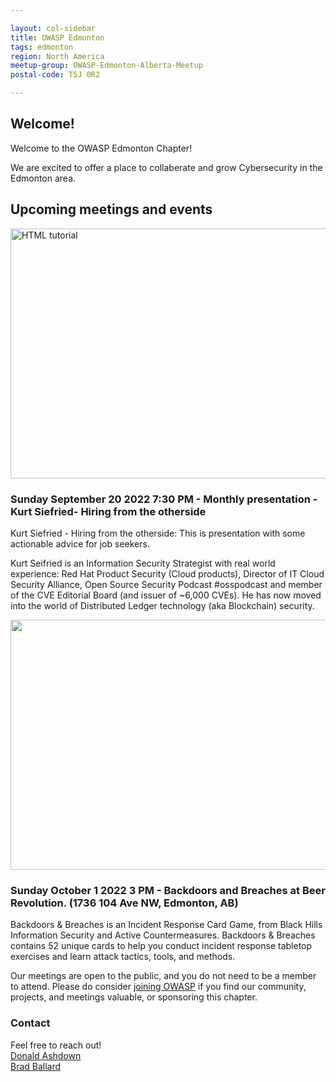 ```yaml
---

layout: col-sidebar
title: OWASP Edmonton
tags: edmonton
region: North America
meetup-group: OWASP-Edmonton-Alberta-Meetup
postal-code: T5J 0R2

---
```



Welcome!
-----------------

Welcome to the OWASP Edmonton Chapter!

We are excited to offer a place to collaberate and grow Cybersecurity in the Edmonton area.

 
<h2>Upcoming meetings and events</h2>


<a href="https://www.yegsec.ca/events/monthly-presentation-hiring-from-the-otherside"><img src="https://static.wixstatic.com/media/5840e3_d77dda36c7f4439eb432489fdc26dadb~mv2.png/v1/fill/w_979,h_552,fp_0.50_0.50,q_90,usm_0.66_1.00_0.01,enc_auto/5840e3_d77dda36c7f4439eb432489fdc26dadb~mv2.png" alt="HTML tutorial" style="width:600px;height:400px;"></a>
<h3> Sunday September 20 2022 7:30 PM - Monthly presentation - Kurt Siefried- Hiring from the otherside</h3>
 
Kurt Siefried - Hiring from the otherside: This is presentation with some actionable advice for job seekers. 

Kurt Seifried is an Information Security Strategist with real world experience: Red Hat Product Security (Cloud products), Director of IT Cloud Security Alliance, Open Source Security Podcast #osspodcast and member of the CVE Editorial Board (and issuer of ~6,000 CVEs). He has now moved into the world of Distributed Ledger technology (aka Blockchain) security.
 
 <a href="https://www.yegsec.ca/events/owasp-social"><img src="https://static.wixstatic.com/media/5840e3_1625c54421d44217bf7c2e0a9355faf3~mv2.png/v1/fill/w_864,h_424,fp_0.50_0.50,q_90,usm_0.66_1.00_0.01,enc_auto/5840e3_1625c54421d44217bf7c2e0a9355faf3~mv2.png" style="width:600px;height:400px;"></a>
 <h3> Sunday October 1 2022 3 PM - Backdoors and Breaches at Beer Revolution. (1736 104 Ave NW, Edmonton, AB)</h3>
 
Backdoors & Breaches is an Incident Response Card Game, from Black Hills Information Security and Active Countermeasures. Backdoors & Breaches contains 52 unique cards to help you conduct incident response tabletop exercises and learn attack tactics, tools, and methods.

Our meetings are open to the public, and you do not need to be a member to attend. Please do consider [joining OWASP](https://owasp.org/membership/) if you find our community, projects, and meetings valuable, or sponsoring this chapter.

### Contact

Feel free to reach out! 
<br>[Donald Ashdown](mailto:donald.ashdown@owasp.org)
<br>[Brad Ballard](mailto:brad.ballard@owasp.org)


